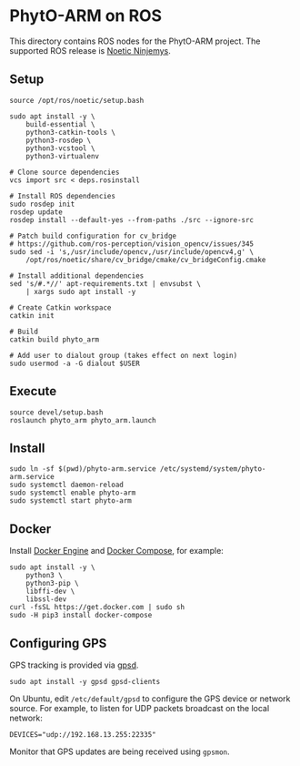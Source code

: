 # PhytO-ARM on ROS

This directory contains ROS nodes for the PhytO-ARM project. The supported ROS release is [Noetic Ninjemys][noetic].

[noetic]: http://wiki.ros.org/noetic


## Setup

    source /opt/ros/noetic/setup.bash

    sudo apt install -y \
        build-essential \
        python3-catkin-tools \
        python3-rosdep \
        python3-vcstool \
        python3-virtualenv

    # Clone source dependencies
    vcs import src < deps.rosinstall

    # Install ROS dependencies
    sudo rosdep init
    rosdep update
    rosdep install --default-yes --from-paths ./src --ignore-src

    # Patch build configuration for cv_bridge
    # https://github.com/ros-perception/vision_opencv/issues/345
    sudo sed -i 's,/usr/include/opencv,/usr/include/opencv4,g' \
        /opt/ros/noetic/share/cv_bridge/cmake/cv_bridgeConfig.cmake

    # Install additional dependencies
    sed 's/#.*//' apt-requirements.txt | envsubst \
        | xargs sudo apt install -y

    # Create Catkin workspace
    catkin init

    # Build
    catkin build phyto_arm

    # Add user to dialout group (takes effect on next login)
    sudo usermod -a -G dialout $USER


## Execute

    source devel/setup.bash
    roslaunch phyto_arm phyto_arm.launch


## Install

    sudo ln -sf $(pwd)/phyto-arm.service /etc/systemd/system/phyto-arm.service
    sudo systemctl daemon-reload
    sudo systemctl enable phyto-arm
    sudo systemctl start phyto-arm


## Docker

Install [Docker Engine][] and [Docker Compose][], for example:

    sudo apt install -y \
        python3 \
        python3-pip \
        libffi-dev \
        libssl-dev
    curl -fsSL https://get.docker.com | sudo sh
    sudo -H pip3 install docker-compose

[Docker Engine]: https://docs.docker.com/engine/install/
[Docker Compose]: https://docs.docker.com/compose/install/


## Configuring GPS

GPS tracking is provided via [gpsd][].

  [gpsd]: https://gpsd.gitlab.io/gpsd/index.html

    sudo apt install -y gpsd gpsd-clients

On Ubuntu, edit `/etc/default/gpsd` to configure the GPS device or network source. For example, to listen for UDP packets broadcast on the local network:

    DEVICES="udp://192.168.13.255:22335"

Monitor that GPS updates are being received using `gpsmon`.
